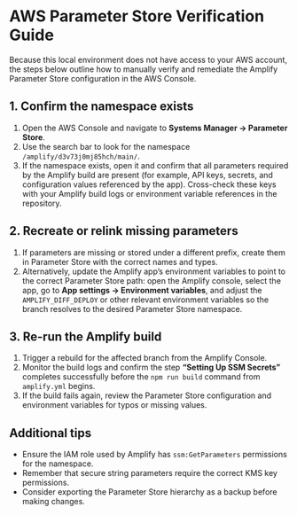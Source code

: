 # AWS Parameter Store Verification Guide

Because this local environment does not have access to your AWS account, the steps below outline how to manually verify and remediate the Amplify Parameter Store configuration in the AWS Console.

## 1. Confirm the namespace exists
1. Open the AWS Console and navigate to **Systems Manager → Parameter Store**.
2. Use the search bar to look for the namespace `/amplify/d3v73j0mj85hch/main/`.
3. If the namespace exists, open it and confirm that all parameters required by the Amplify build are present (for example, API keys, secrets, and configuration values referenced by the app). Cross-check these keys with your Amplify build logs or environment variable references in the repository.

## 2. Recreate or relink missing parameters
1. If parameters are missing or stored under a different prefix, create them in Parameter Store with the correct names and types.
2. Alternatively, update the Amplify app’s environment variables to point to the correct Parameter Store path: open the Amplify console, select the app, go to **App settings → Environment variables**, and adjust the `AMPLIFY_DIFF_DEPLOY` or other relevant environment variables so the branch resolves to the desired Parameter Store namespace.

## 3. Re-run the Amplify build
1. Trigger a rebuild for the affected branch from the Amplify Console.
2. Monitor the build logs and confirm the step **“Setting Up SSM Secrets”** completes successfully before the `npm run build` command from `amplify.yml` begins.
3. If the build fails again, review the Parameter Store configuration and environment variables for typos or missing values.

## Additional tips
- Ensure the IAM role used by Amplify has `ssm:GetParameters` permissions for the namespace.
- Remember that secure string parameters require the correct KMS key permissions.
- Consider exporting the Parameter Store hierarchy as a backup before making changes.
